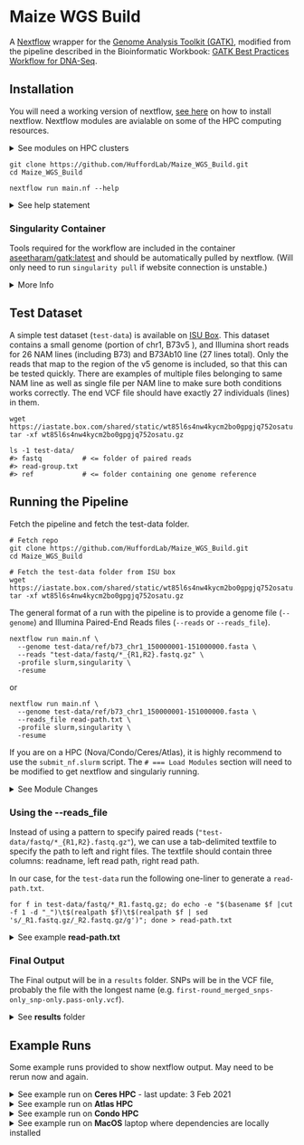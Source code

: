 # Maize WGS Build


A [Nextflow](https://www.nextflow.io/) wrapper for the [Genome Analysis Toolkit (GATK)](https://gatk.broadinstitute.org/hc/en-us), modified from the pipeline described in the Bioinformatic Workbook: [GATK Best Practices Workflow for DNA-Seq](https://bioinformaticsworkbook.org/dataAnalysis/VariantCalling/gatk-dnaseq-best-practices-workflow.html#gsc.tab=0).

<!-- The benefits of Nextflow include:

* write once, run anywhere (`configs/*.config` for singularity, slurm, local)
* checkpointing and runtime reports
* customizing for a particular HPC
-->

<!--### Dependencies

For portability, the dependencies for the GATK pipeline are provided as a singularity image. To avoid singularity, the individual programs (`bwa`, `samtools`, `picard`, `bedtools`, `gatk`, `vcftools`) can be configured directly, see help statement (e.g. `--samtools_app`) under "Installation".

* [Nextflow](https://www.nextflow.io/)
* Singularity Image File
* Input files:
  * genome file (`some_genome.fasta`) 
  * Illumina Paired End reads (`reads_R1.fastq`, `reads_R2.fastq.gz`)
-->

## Installation

You will need a working version of nextflow, [see here](https://www.nextflow.io/docs/latest/getstarted.html#requirements) on how to install nextflow. Nextflow modules are avialable on some of the HPC computing resources.

<details><summary>See modules on HPC clusters</summary>

```
# === Nova
module load gcc/7.3.0-xegsmw4 nextflow
module load singularity
NEXTFLOW=nextflow

# === Condo
module load gcc/7.3.0-xegsmw4 nextflow
module load singularity
NEXTFLOW=nextflow

# === Ceres
module load nextflow
# singularity already available, no need for module
NEXTFLOW=nextflow

# === Atlas
module load singularity
NEXTFLOW=/project/isu_gif_vrsc/programs/nextflow
```

</details>


```
git clone https://github.com/HuffordLab/Maize_WGS_Build.git
cd Maize_WGS_Build

nextflow run main.nf --help
```

<details><summary>See help statement</summary>

```
N E X T F L O W  ~  version 20.07.1
Launching `main.nf` [zen_woese] - revision: 0516af2de3
Usage:
   The typical command for running the pipeline is as follows:
   nextflow run main.nf --genome GENOME.fasta --reads "*_{R1,R2}.fastq.gz" -profile singularity
   nextflow run main.nf --genome GENOME.fasta --reads_file READ_PATHS.txt -profile singularity

   Mandatory arguments:
    --genome                Genome fasta file, against which reads will be mapped to find SNPs
    --reads                 Paired-end reads in fastq.gz format, will need to specify glob (e.g. "*_{R1,R2}.fastq.gz")
    or
    --genome                Genome fasta file, against which reads will be mapped to find SNPs
    --reads_file            Text file (tab delimited) with three columns [readname left_fastq.gz right_fastq.gz]. Will need full path for files.

   Optional configuration arguments:
    -profile                Configuration profile to use. Can use multiple (comma separated)
                            Available: local, condo, atlas, singularity [default:local]
    --singularity_img       Singularity image if [-profile singularity] is set [default:'shub://aseetharam/gatk:latest']
    --bwa_app               Link to bwa executable [default: 'bwa']
    --samtools_app          Link to samtools executable [default: 'samtools']
    --picard_app            Link to picard executable [default: 'picard'], might want to change to "java -jar ~/PICARD_HOME/picard.jar"
    --bedtools_app          Link to bedtools executable [default: 'bedtools']
    --gatk_app              Link to gatk executable [default: 'gatk']
    --datamash_app          Link to datamash executable [default: 'datamash']
    --vcftools_app          Link to vcftools executable [default: 'vcftools']

   Optional other arguments:
    --window                Window size passed to bedtools for gatk [default:100000]
    --queueSize             Maximum jobs to submit to slurm [default:18]
    --account               HPC account name for slurm sbatch, atlas and ceres may require this
    --help
```

</details>

### Singularity Container

Tools required for the workflow are included in the container [aseetharam/gatk:latest](https://github.com/aseetharam/gatk) and should be automatically pulled by nextflow. (Will only need to run `singularity pull` if website connection is unstable.)

<details><summary>More Info</summary>

#### To pull the image

```
singularity pull --name gatk.sif shub://aseetharam/gatk:latest
```

#### To use the image

```
singularity exec gatk.sif samtools
singularity exec gatk.sif bwa
singularity exec gatk.sif datamash
singularity exec gatk.sif gatk
singularity exec gatk.sif java -jar /picard/picard.jar
singularity exec gatk.sif vcftools
```

</details>


## Test Dataset

A simple test dataset (`test-data`) is available on [ISU Box](https://iastate.app.box.com/v/gatk-test-data). This dataset contains a small genome (portion of chr1, B73v5 ), and Illumina short reads for 26 NAM lines (including B73) and B73Ab10 line (27 lines total).
Only the reads that map to the region of the v5 genome is included, so that this can be tested quickly.
There are examples of multiple files belonging to same NAM line as well as single file per NAM line to make sure both conditions works correctly.
The end VCF file should have exactly 27 individuals (lines) in them.


```
wget https://iastate.box.com/shared/static/wt85l6s4nw4kycm2bo0gpgjq752osatu.gz
tar -xf wt85l6s4nw4kycm2bo0gpgjq752osatu.gz

ls -1 test-data/
#> fastq          # <= folder of paired reads
#> read-group.txt
#> ref            # <= folder containing one genome reference
```



## Running the Pipeline

<!--
>
> If on a local laptop with nextflow installed:
>
> ```
> nextflow run HuffordLab/Maize_WGS_Build
> ```
>
> If on HPCC Condo:
>
> ```
> module load gcc/7.3.0-xegsmw4 nextflow
> nextflow run HuffordLab/Maize_WGS_Build -profile condo
> ```
-->

Fetch the pipeline and fetch the test-data folder.

```
# Fetch repo
git clone https://github.com/HuffordLab/Maize_WGS_Build.git
cd Maize_WGS_Build

# Fetch the test-data folder from ISU box
wget https://iastate.box.com/shared/static/wt85l6s4nw4kycm2bo0gpgjq752osatu.gz
tar -xf wt85l6s4nw4kycm2bo0gpgjq752osatu.gz
```

The general format of a run with the pipeline is to provide a genome file (`--genome`) and Illumina Paired-End Reads files (`--reads` or `--reads_file`).

```
nextflow run main.nf \
  --genome test-data/ref/b73_chr1_150000001-151000000.fasta \
  --reads "test-data/fastq/*_{R1,R2}.fastq.gz" \
  -profile slurm,singularity \
  -resume
```

or 

```
nextflow run main.nf \
  --genome test-data/ref/b73_chr1_150000001-151000000.fasta \
  --reads_file read-path.txt \
  -profile slurm,singularity \
  -resume
```

If you are on a HPC (Nova/Condo/Ceres/Atlas), it is highly recommend to use the `submit_nf.slurm` script. The `# === Load Modules` section will need to be modified to get nextflow and singulariy running.

<details><summary>See Module Changes</summary>

```
# === Nova
module load gcc/7.3.0-xegsmw4 nextflow
module load singularity
NEXTFLOW=nextflow

# === Condo
module load gcc/7.3.0-xegsmw4 nextflow
module load singularity
NEXTFLOW=nextflow

# === Ceres
module load nextflow
# singularity already available, no need for module
NEXTFLOW=nextflow

# === Atlas
module load singularity
NEXTFLOW=/project/isu_gif_vrsc/programs/nextflow
```

</details>


### Using the --reads_file

Instead of using a pattern to specify paired reads (`"test-data/fastq/*_{R1,R2}.fastq.gz"`), we can use a tab-delimited textfile to specify the path to left and right files. The textfile should contain three columns: readname, left read path, right read path.

In our case, for the `test-data` run the following one-liner to generate a `read-path.txt`.

```
for f in test-data/fastq/*_R1.fastq.gz; do echo -e "$(basename $f |cut -f 1 -d "_")\t$(realpath $f)\t$(realpath $f | sed 's/_R1.fastq.gz/_R2.fastq.gz/g')"; done > read-path.txt
```

<details><summary>See example <b>read-path.txt</b></summary>

```
BioSample01	/Users/jenchang/Maize_WGS_Build/test-data/fastq/BioSample01_R1.fastq.gz	/Users/jenchang/Maize_WGS_Build/test-data/fastq/BioSample01_R2.fastq.gz
BioSample02	/Users/jenchang/Maize_WGS_Build/test-data/fastq/BioSample02_R1.fastq.gz	/Users/jenchang/Maize_WGS_Build/test-data/fastq/BioSample02_R2.fastq.gz
BioSample03	/Users/jenchang/Maize_WGS_Build/test-data/fastq/BioSample03_R1.fastq.gz	/Users/jenchang/Maize_WGS_Build/test-data/fastq/BioSample03_R2.fastq.gz
BioSample04	/Users/jenchang/Maize_WGS_Build/test-data/fastq/BioSample04_R1.fastq.gz	/Users/jenchang/Maize_WGS_Build/test-data/fastq/BioSample04_R2.fastq.gz
BioSample05	/Users/jenchang/Maize_WGS_Build/test-data/fastq/BioSample05_R1.fastq.gz	/Users/jenchang/Maize_WGS_Build/test-data/fastq/BioSample05_R2.fastq.gz
```

</details>

### Final Output

The Final output will be in a `results` folder. SNPs will be in the VCF file, probably the file with the longest name (e.g. `first-round_merged_snps-only_snp-only.pass-only.vcf`).

<details><summary>See <b>results</b> folder</summary>

```
ls -ltrh results/
total 5.8M
drwxr-s--- 2 user proj 4.0K Oct 12 23:55 sort_fasta/    # <= folders contain intermediate files
drwxr-s--- 2 user proj 4.0K Oct 12 23:55 samtools/
drwxr-s--- 2 user proj 4.0K Oct 12 23:55 bwa/
drwxr-s--- 2 user proj 4.0K Oct 12 23:56 bedtools/
drwxr-s--- 2 user proj 4.0K Oct 12 23:56 bwa_mem/
drwxr-s--- 2 user proj 4.0K Oct 13 00:01 gatk/
drwxr-s--- 2 user proj 4.0K Oct 13 00:01 vcftools/
drwxr-s--- 2 user proj 4.0K Oct 13 00:01 picard/
lrwxrwxrwx 1 user proj  132 Oct 13 00:02 first-round_merged_snps-only.marked.vcf
lrwxrwxrwx 1 user proj  144 Oct 13 00:02 first-round_merged_snps-only_snp-only.pass-only.vcf # <= Final SNP file
-rw-r----- 1 user proj  16K Oct 13 00:02 timeline.html  # <= shows runtime for each portion
-rw-r----- 1 user proj 2.9M Oct 13 00:02 report.html    # <= shows resource use
```

</details>

## Example Runs

Some example runs provided to show nextflow output. May need to be rerun now and again.

<details><summary>See example run on <b>Ceres HPC</b> - last update: 3 Feb 2021</summary>

Runtime: 1 hour 8 minutes and 53 seconds.

```
$ nextflow run main.nf \
  --genome test-data/ref/b73_chr1_150000001-151000000.fasta \
  --reads "test-data/fastq/*_{R1,R2}.fastq.gz" \
  --picard_app "java -Djava.io.tmpdir=$TMPDIR -jar /picard/picard.jar" \
  -profile slurm,singularity \
  -resume

N E X T F L O W  ~  version 20.07.1
Launching `main.nf` [pedantic_rubens] - revision: a747ccd51b
executor >  slurm (155)
[d9/564d1a] process > prep_genome:fasta_bwa_index... [100%] 1 of 1 ✔
[80/f79377] process > prep_genome:fasta_samtools_... [100%] 1 of 1 ✔
[1e/42e9b5] process > prep_genome:fasta_picard_di... [100%] 1 of 1 ✔
[e3/0cfc12] process > prep_reads:paired_FastqToSA... [100%] 27 of 27 ✔
[f7/6954fd] process > prep_reads:BAM_MarkIllumina... [100%] 27 of 27 ✔
[4a/e76481] process > map_reads:BAM_SamToFastq (2... [100%] 27 of 27 ✔
[c0/c46dc2] process > map_reads:run_bwa_mem (20_B... [100%] 27 of 27 ✔
[a3/34dabf] process > run_MergeBamAlignment (20_B... [100%] 27 of 27 ✔
[72/48d546] process > fai_bedtools_makewindows (b... [100%] 1 of 1 ✔
[4d/f3e393] process > run_gatk_snp (chr1:700001-8... [100%] 10 of 10 ✔
[c6/a4e3c7] process > merge_vcf                      [100%] 1 of 1 ✔
[a8/111516] process > vcftools_snp_only (first-ro... [100%] 1 of 1 ✔
[59/9b2691] process > run_SortVCF (first-round_me... [100%] 1 of 1 ✔
[03/8b7fa4] process > calc_DPvalue (first-round_m... [100%] 1 of 1 ✔
[19/447f44] process > gatk_VariantFiltration (fir... [100%] 1 of 1 ✔
[8d/5cd96b] process > keep_only_pass (first-round... [100%] 1 of 1 ✔
2265.1

/lustre/project/isu_gif_vrsc/jenchang/_wrkspc/2021-02-03_gatk/GATK/work/8d/5cd96bb7e928bcab97d655bfd7fb51/first-round_merged_snps-only_snp-only.pass-only.vcf
Completed at: 03-Feb-2021 16:34:36
Duration    : 1h 8m 53s
CPU hours   : 7.7
Succeeded   : 155
```

</details>

<details><summary>See example run on <b>Atlas HPC</b></summary>

Example run on Atlas with 27 Illumina paired-end reads (listed in `my_group.txt`) against genome (`ref/b73_chr1_150000001-151000000.fasta`).

Runtime: 50 minutes and 7 seconds.
 
```
$ nextflow run main.nf \
  --genome test-data/ref/b73_chr1_150000001-151000000.fasta \
  --reads "test-data/fastq/*_{R1,R2}.fastq.gz" \
  -profile atlas,singularity \
  -resume
  
N E X T F L O W  ~  version 20.07.1
Launching `main.nf` [awesome_poincare] - revision: d5f8cdb041 
executor >  slurm (156)
[b6/77467c] process > prep_genome:fasta_sort (b73... [100%] 1 of 1 ✔
[39/4f61d2] process > prep_genome:fasta_bwa_index... [100%] 1 of 1 ✔
[40/c4d2df] process > prep_genome:fasta_samtools_... [100%] 1 of 1 ✔
[d3/2c6941] process > prep_genome:fasta_picard_di... [100%] 1 of 1 ✔
[f4/25d924] process > prep_reads:paired_FastqToSA... [100%] 27 of 27 ✔
[b2/693604] process > prep_reads:BAM_MarkIllumina... [100%] 27 of 27 ✔
[a8/242f07] process > map_reads:BAM_SamToFastq (B... [100%] 27 of 27 ✔
[95/afae47] process > map_reads:run_bwa_mem (BioS... [100%] 27 of 27 ✔
[f6/4425e9] process > run_MergeBamAlignment (BioS... [100%] 27 of 27 ✔
[73/eebdca] process > fai_bedtools_makewindows (b... [100%] 1 of 1 ✔
[fe/b96a27] process > run_gatk_snp (chr1:900001-9... [100%] 10 of 10 ✔
[8b/64c2b5] process > merge_vcf                      [100%] 1 of 1 ✔
[48/ab3ec5] process > vcftools_snp_only (first-ro... [100%] 1 of 1 ✔
[0d/2851e0] process > run_SortVCF (first-round_me... [100%] 1 of 1 ✔
[d9/6eff09] process > calc_DPvalue (first-round_m... [100%] 1 of 1 ✔
[ec/254329] process > gatk_VariantFiltration (fir... [100%] 1 of 1 ✔
[20/b0b7ae] process > keep_only_pass (first-round... [100%] 1 of 1 ✔
2265.1

/project/isu_gif_vrsc/Jennifer/github/Maize_WGS_Build/work/20/b0b7ae92102279447059de61707faa/first-round_merged_snps-only_snp-only.pass-only.vcf
Completed at: 28-Oct-2020 13:34:41
Duration    : 50m 7s
CPU hours   : 6.2
Succeeded   : 156   
```
  
</details>

<details><summary>See example run on <b>Condo HPC</b></summary>

Runtime: 2 hours 5 minutes and 39 seconds.

```
$ nextflow run main.nf \
  --genome test-data/ref/b73_chr1_150000001-151000000.fasta \
  --reads "test-data/fastq/*_{R1,R2}.fastq.gz" \
  -profile slurm,singularity \
  -resume
  
N E X T F L O W  ~  version 20.07.1
Launching `main.nf` [clever_monod] - revision: d5f8cdb041
WARN: It appears you have never run this project before -- Option `-resume` is ignored
executor >  slurm (156)
[69/9f3959] process > prep_genome:fasta_sort (b73... [100%] 1 of 1 ✔
[f9/c3d116] process > prep_genome:fasta_bwa_index... [100%] 1 of 1 ✔
[b8/d79a0e] process > prep_genome:fasta_samtools_... [100%] 1 of 1 ✔
[22/9ebdcb] process > prep_genome:fasta_picard_di... [100%] 1 of 1 ✔
[a3/3b449a] process > prep_reads:paired_FastqToSA... [100%] 27 of 27 ✔
[6b/52d8e1] process > prep_reads:BAM_MarkIllumina... [100%] 27 of 27 ✔
[d4/bebcc3] process > map_reads:BAM_SamToFastq (B... [100%] 27 of 27 ✔
[42/367b85] process > map_reads:run_bwa_mem (BioS... [100%] 27 of 27 ✔
[ca/71fa06] process > run_MergeBamAlignment (BioS... [100%] 27 of 27 ✔
[ea/a3adc0] process > fai_bedtools_makewindows (b... [100%] 1 of 1 ✔
[f4/683387] process > run_gatk_snp (chr1:900001-9... [100%] 10 of 10 ✔
[45/bc1e85] process > merge_vcf                      [100%] 1 of 1 ✔
[f4/5e9035] process > vcftools_snp_only (first-ro... [100%] 1 of 1 ✔
[2d/58f2c9] process > run_SortVCF (first-round_me... [100%] 1 of 1 ✔
[df/c75b2a] process > calc_DPvalue (first-round_m... [100%] 1 of 1 ✔
[3c/9cec07] process > gatk_VariantFiltration (fir... [100%] 1 of 1 ✔
[90/6b176a] process > keep_only_pass (first-round... [100%] 1 of 1 ✔
/work/GIF/jenchang/github/Maize_WGS_Build/work/90/6b176a1ae430c87dca4745359652e3/first-round_merged_snps-only_snp-only.pass-only.vcf
Completed at: 28-Oct-2020 15:03:08
Duration    : 2h 5m 39s
CPU hours   : 10.1
Succeeded   : 156
```

</details>

<details><summary>See example run on <b>MacOS</b> laptop where dependencies are locally installed</summary>

(2) On MacOS laptop where dependencies are locally installed:

Need to rerun the local version... will be updated.

```
$ nextflow run main.nf \
  --genome test-data/ref/b73_chr1_150000001-151000000.fasta \
  --reads "test-data/fastq/*_{R1,R2}.fastq.gz" \
  --picard_app "java -jar ~/bin/picard.jar" \
  -profile local

N E X T F L O W  ~  version 20.07.1
Launching `main.nf` [amazing_rubens] - revision: 66f7e69455
[a4/41e1ad] process > prep_genome:fasta_sort (b73_chr1_150000001-151000000.fasta)                  [100%] 1 of 1, cached: 1 ✔
[f4/b63b1b] process > prep_genome:fasta_bwa_index (b73_chr1_150000001-151000000_sorted.fasta)      [100%] 1 of 1, cached: 1 ✔
[da/436b26] process > prep_genome:fasta_samtools_faidx (b73_chr1_150000001-151000000_sorted.fasta) [100%] 1 of 1, cached: 1 ✔
[18/1d2871] process > prep_genome:fasta_picard_dict (b73_chr1_150000001-151000000_sorted.fasta)    [100%] 1 of 1, cached: 1 ✔
[f8/12a295] process > prep_reads:paired_FastqToSAM (BioSample05)                                   [100%] 3 of 3, cached: 3 ✔
[41/2ca9e5] process > prep_reads:BAM_MarkIlluminaAdapters (BioSample05.bam)                        [100%] 3 of 3, cached: 3 ✔
[35/7b205c] process > map_reads:BAM_SamToFastq (BioSample05_marked.bam)                            [100%] 3 of 3, cached: 3 ✔
[4b/529b7c] process > map_reads:run_bwa_mem (BioSample05_marked_interleaved.fq)                    [100%] 3 of 3, cached: 3 ✔
[d7/4d996a] process > run_MergeBamAlignment (BioSample05)                                          [100%] 3 of 3, cached: 3 ✔
[f4/ebf7ef] process > fai_bedtools_makewindows (b73_chr1_150000001-151000000_sorted.fasta.fai)     [100%] 1 of 1, cached: 1 ✔
[5a/44739d] process > run_gatk_snp (chr1:900001-999999)                                            [100%] 10 of 10, cached: 10 ✔
[5e/ca4c3a] process > merge_vcf                                                                    [100%] 1 of 1, cached: 1 ✔
[4e/43bf37] process > vcftools_snp_only (first-round_merged.vcf)                                   [100%] 1 of 1, cached: 1 ✔
[25/924b29] process > run_SortVCF (1)                                                              [100%] 1 of 1, cached: 1 ✔
[31/b276cb] process > calc_DPvalue (first-round_merged_snps-only.sorted.vcf)                       [100%] 1 of 1, cached: 1 ✔
[4a/17fb0b] process > gatk_VariantFiltration (1)                                                   [100%] 1 of 1, cached: 1 ✔
[88/bcb457] process > keep_only_pass (1)                                                           [100%] 1 of 1, cached: 1 ✔
406.235

/Users/jenchang/Desktop/new/Maize_WGS_Build/work/88/bcb45710b109051ac54bbb0b2fb682/first-round_merged_snps-only_snp-only.pass-only.vcf
```

</details>


<!--

<details><summary>See example HPCC Condo running output </summary>

In this case there are 101 slurm jobs on the queue so far. The process `fastqc` has a total of 258 jobs to submit (one for each `test-data` fastq file).

```
nextflow run main.nf -profile condo
#> N E X T F L O W  ~  version 20.07.1
#> Launching `main.nf` [boring_carson] - revision: 99983aad6a
#> executor >  slurm (101)
#> [0f/70feab] process > fastqc (null)         [  0%] 1 of 258
#> [f4/0b666a] process > gatk0_index_help      [  0%] 0 of 1
#> [ef/d2fbd1] process > gatk0_index (1)       [  0%] 0 of 1
#> [2d/c71570] process > gatk2_preprocess_help [100%] 1 of 1 ✔
#> [57/4481cd] process > gatk3_cmdsgen_help    [100%] 1 of 1 ✔
#> [cf/a201a6] process > gatk4_filter_help     [100%] 1 of 1 ✔
#> /work/GIF/jenchang/_wrkspc/_testremote/Maize_WGS_Build/test-data/ref/b73_chr1_150000001-151000000.fasta
#> /work/GIF/jenchang/_wrkspc/_testremote/Maize_WGS_Build/test-data/fastq/1721-5_S1_L004_R1_001.fastq.gz
#> /work/GIF/jenchang/_wrkspc/_testremote/Maize_WGS_Build/test-data/fastq/CML333_S0_L001_R2_001.fastq.gz
#> /work/GIF/jenchang/_wrkspc/_testremote/Maize_WGS_Build/test-data/fastq/1508-1_S1_L004_R2_001.fa
```
</details>


All output is in a `results` folder.

<details><summary>See explaination of <b>results</b> folder</summary>

  ```
  results/
    |_ report.html       # detailed breakdown of which processes where run on what input
    |_ timeline.html     # gantt chart-like timeline of each process and how long it ran
    |
    |_ fastqc/           # Contains the html files generated by fastqc quality check
    |_ 0_index/          # Contains the genome index files generated by gatk0
    |_ ....
  ```

</details>

-->
